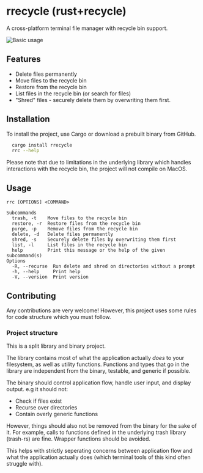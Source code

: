 # rrecycle (rust+recycle)

A cross-platform terminal file manager with recycle bin support.

![Basic usage](https://vhs.charm.sh/vhs-311lSVb9LGhZ7euYbrX615.gif)

## Features

- Delete files permanently
- Move files to the recycle bin
- Restore from the recycle bin
- List files in the recycle bin (or search for files)
- "Shred" files - securely delete them by overwriting them first. 


## Installation
To install the project, use Cargo or download a prebuilt binary from GitHub.

```bash
  cargo install rrecycle
  rrc --help
```

Please note that due to limitations in the underlying library which handles interactions with the recycle bin, the project will not compile on MacOS. 

## Usage
```
rrc [OPTIONS] <COMMAND>

Subcommands
  trash, -t    Move files to the recycle bin
  restore, -r  Restore files from the recycle bin
  purge, -p    Remove files from the recycle bin
  delete, -d   Delete files permanently
  shred, -s    Securely delete files by overwriting them first
  list, -l     List files in the recycle bin
  help         Print this message or the help of the given subcommand(s)
Options
  -R, --recurse  Run delete and shred on directories without a prompt
  -h, --help     Print help
  -V, --version  Print version
```
    
## Contributing

Any contributions are very welcome! However, this project uses some rules for code
structure which you must follow.

### Project structure
This is a split library and binary project. 

The library contains most of what the application actually *does* to your filesystem, as well as utility functions. Functions and types that go in the library are independent from the binary, testable, and generic if possible. 

The binary should control application flow, handle user input, and display output. 
e.g it should not:

- Check if files exist
- Recurse over directories
- Contain overly generic functions

However, things should also not be removed from the binary for the sake of it. For example, calls to functions defined in the underlying trash library (trash-rs) are fine. Wrapper functions should be avoided. 

This helps with strictly seperating concerns between application flow and what the application actually does (which terminal tools of this kind often struggle with).

